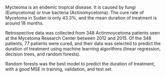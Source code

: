 Mycteoma is an endemic tropical disease. It is caused by fungi (Eumycetoma) or true bacteria (Actinomycetoma).
The cure rate of Mycetoma in Sudan is only 43.3%, and the mean duration of treatment is around 18 months.


Retrospective data was collected from 348 Actinmoycetoma patients seen at the Mycetoma Research Center between 2012 and 2015. Of the 348 patients, 77 patients were cured, and their data was selected to predict the duration of treatment using machine learning algorithms (linear regression, decision trees, and random forests).


Random forests was the best model to predict the duration of treatment, with a good MSE in training, validation, and test set.
